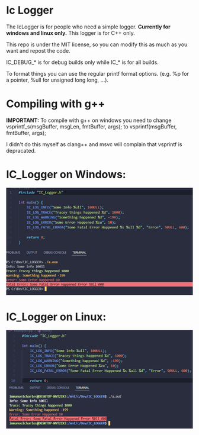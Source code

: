 # Ic Logger
The IcLogger is for people who need a simple logger. **Currently for windows and linux only.**
This logger is for C++ only.

This repo is under the MIT license, so you can modify this as much as you want and repost the code.

IC_DEBUG_* is for debug builds only while IC_* is for all builds.

To format things you can use the regular printf format options. (e.g. %p for a pointer, %ull for unsigned long long, ...). 

# Compiling with g++

**IMPORTANT:** To compile with g++ on windows you need to change vsprintf_s(msgBuffer, msgLen, fmtBuffer, args); to vsprintf(msgBuffer, fmtBuffer, args);

I didn't do this myself as clang++ and msvc will complain that vsprintf is depracated.

# IC_Logger on Windows:
![github image](https://github.com/Imaaaaaaaaaaaaaaan/IcLogger/blob/main/Example_Windows.PNG)

# IC_Logger on Linux:
![github image](https://github.com/Imaaaaaaaaaaaaaaan/IcLogger/blob/main/Example_Linux.PNG)

